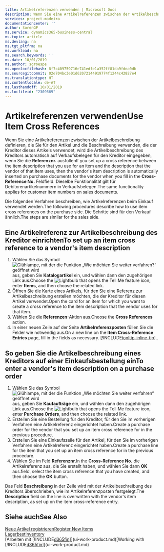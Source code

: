 ```yaml
---
title: Artikelreferenzen verwenden | Microsoft Docs
description: Wenn Sie eine Artikelreferenzen zwischen der Artikelbeschreibung definieren, die Sie für den Artikel und die Beschreibung verwenden, die der Kreditor dieses Artikels verwendet, wird die Artikelbeschreibung des Kreditors automatisch auf Verkaufsbelegen für den Kreditor eingegeben, wenn Sie die **Referenznr.** ausfüllen Feld
services: project-madeira
documentationcenter: ''
author: SorenGP
ms.service: dynamics365-business-central
ms.topic: article
ms.devlang: na
ms.tgt_pltfrm: na
ms.workload: na
ms.search.keywords: ''
ms.date: 10/01/2019
ms.author: sgroespe
ms.openlocfilehash: 8f7c409759716e741edfe1a352ff81da9fdea0db
ms.sourcegitcommit: 02e704bc3e01d62072144919774f1244c42827e4
ms.translationtype: HT
ms.contentlocale: de-AT
ms.lasthandoff: 10/01/2019
ms.locfileid: "2309669"
---
```

# <a name="use-item-cross-references"></a><span data-ttu-id="c82c1-104">Artikelreferenzen verwenden</span><span class="sxs-lookup"><span data-stu-id="c82c1-104">Use Item Cross References</span></span>
<span data-ttu-id="c82c1-105">Wenn Sie eine Artikelreferenzen zwischen der Artikelbeschreibung definieren, die Sie für den Artikel und die Beschreibung verwenden, die der Kreditor dieses Artikels verwendet, wird die Artikelbeschreibung des Kreditors automatisch auf Verkaufsbelegen für den Kreditor eingegeben, wenn Sie die **Referenznr.** ausfüllen</span><span class="sxs-lookup"><span data-stu-id="c82c1-105">If you set up a cross reference between the item description that you use for an item and the description that the vendor of that item uses, then the vendor's item description is automatically inserted on purchase documents for the vendor when you fill in the **Cross-Reference No.**</span></span> <span data-ttu-id="c82c1-106">Feld</span><span class="sxs-lookup"><span data-stu-id="c82c1-106">field.</span></span> <span data-ttu-id="c82c1-107">Dieselbe Funktionalität gilt für Debitorenartikelnummern in Verkaufsbelegen.</span><span class="sxs-lookup"><span data-stu-id="c82c1-107">The same functionality applies for customer item numbers on sales documents.</span></span>

<span data-ttu-id="c82c1-108">Die folgenden Verfahren beschreiben, wie Artikelreferenzen beim Einkauf verwendet werden.</span><span class="sxs-lookup"><span data-stu-id="c82c1-108">The following procedures describe how to use item cross references on the purchase side.</span></span> <span data-ttu-id="c82c1-109">Die Schritte sind für den Verkauf ähnlich.</span><span class="sxs-lookup"><span data-stu-id="c82c1-109">The steps are similar for the sales side.</span></span>

## <a name="to-set-up-an-item-cross-reference-to-a-vendors-item-description"></a><span data-ttu-id="c82c1-110">Eine Artikelreferenz zur Artikelbeschreibung des Kreditor einrichten</span><span class="sxs-lookup"><span data-stu-id="c82c1-110">To set up an item cross reference to a vendor's item description</span></span>
1. <span data-ttu-id="c82c1-111">Wählen Sie das Symbol ![Glühlampe, mit der die Funktion „Wie möchten Sie weiter verfahren?“ geöffnet wird](media/ui-search/search_small.png "Wie möchten Sie weiter verfahren?") aus, geben Sie **Katalogartikel** ein, und wählen dann den zugehörigen Link aus.</span><span class="sxs-lookup"><span data-stu-id="c82c1-111">Choose the ![Lightbulb that opens the Tell Me feature](media/ui-search/search_small.png "Tell me what you want to do") icon, enter **Items**, and then choose the related link.</span></span>
2. <span data-ttu-id="c82c1-112">Öffnen Sie die Karte eines Artikels, für den Sie eine Referenz zur Artikelbeschreibung erstellen möchten, die der Kreditor für diesen Artikel verwendet.</span><span class="sxs-lookup"><span data-stu-id="c82c1-112">Open the card for an item for which you want to create a cross reference to the item description that the vendor uses for that item.</span></span>
3. <span data-ttu-id="c82c1-113">Wählen Sie die **Referenzen**-Aktion aus.</span><span class="sxs-lookup"><span data-stu-id="c82c1-113">Choose the **Cross References** action.</span></span>
4. <span data-ttu-id="c82c1-114">In einer neuen Zeile auf der Seite **Artikelreferenzposten** füllen Sie die Felder wie notwendig aus.</span><span class="sxs-lookup"><span data-stu-id="c82c1-114">On a new line on the **Item Cross-Reference Entries** page, fill in the fields as necessary.</span></span> [!INCLUDE[tooltip-inline-tip](includes/tooltip-inline-tip_md.md)]<span data-ttu-id="c82c1-115">.</span><span class="sxs-lookup"><span data-stu-id="c82c1-115">.</span></span>

## <a name="to-enter-a-vendors-item-description-on-a-purchase-order"></a><span data-ttu-id="c82c1-116">So geben Sie die Artikelbeschreibung eines Kreditors auf einer Einkaufsbestellung ein</span><span class="sxs-lookup"><span data-stu-id="c82c1-116">To enter a vendor's item description on a purchase order</span></span>
1. <span data-ttu-id="c82c1-117">Wählen Sie das Symbol ![Glühlampe, mit der die Funktion „Wie möchten Sie weiter verfahren“ geöffnet wird](media/ui-search/search_small.png "Wie möchten Sie weiter verfahren?") aus, geben Sie **Kaufaufträge** ein, und wählen dann den zugehörigen Link aus.</span><span class="sxs-lookup"><span data-stu-id="c82c1-117">Choose the ![Lightbulb that opens the Tell Me feature](media/ui-search/search_small.png "Tell me what you want to do") icon, enter **Purchase Orders**, and then choose the related link.</span></span>
2. <span data-ttu-id="c82c1-118">Erstellen Sie eine Bestellung für den Kreditor, für den Sie im vorherigen Verfahren eine Artikelreferenz eingerichtet haben.</span><span class="sxs-lookup"><span data-stu-id="c82c1-118">Create a purchase order for the vendor that you set up an item cross reference for in the previous procedure.</span></span>
3. <span data-ttu-id="c82c1-119">Erstellen Sie eine Einkaufszeile für den Artikel, für den Sie im vorherigen Verfahren eine Artikelreferenz eingerichtet haben.</span><span class="sxs-lookup"><span data-stu-id="c82c1-119">Create a purchase line for the item that you set up an item cross reference for in the previous procedure.</span></span>
4. <span data-ttu-id="c82c1-120">Wählen Sie im Feld **Referenznr.**</span><span class="sxs-lookup"><span data-stu-id="c82c1-120">In the **Cross-Reference No.**</span></span> <span data-ttu-id="c82c1-121">die Artikelreferenz aus, die Sie erstellt haben, und wählen Sie dann **OK** aus.</span><span class="sxs-lookup"><span data-stu-id="c82c1-121">field, select the item cross reference that you have created, and then choose the **OK** button.</span></span>

<span data-ttu-id="c82c1-122">Das Feld **Beschreibung** in der Zeile wird mit der Artikelbeschreibung des Kreditors überschrieben, wie im Artikelreferenzposten festgelegt.</span><span class="sxs-lookup"><span data-stu-id="c82c1-122">The **Description** field on the line is overwritten with the vendor's item description, as set up on the item cross-reference entry.</span></span>

## <a name="see-also"></a><span data-ttu-id="c82c1-123">Siehe auch</span><span class="sxs-lookup"><span data-stu-id="c82c1-123">See Also</span></span>
[<span data-ttu-id="c82c1-124">Neue Artikel registrieren</span><span class="sxs-lookup"><span data-stu-id="c82c1-124">Register New Items</span></span>](inventory-how-register-new-items.md)  
[<span data-ttu-id="c82c1-125">Lagerbest</span><span class="sxs-lookup"><span data-stu-id="c82c1-125">Inventory</span></span>](inventory-manage-inventory.md)  
<span data-ttu-id="c82c1-126">[Arbeiten mit [!INCLUDE[d365fin](includes/d365fin_md.md)]](ui-work-product.md)</span><span class="sxs-lookup"><span data-stu-id="c82c1-126">[Working with [!INCLUDE[d365fin](includes/d365fin_md.md)]](ui-work-product.md)</span></span>

